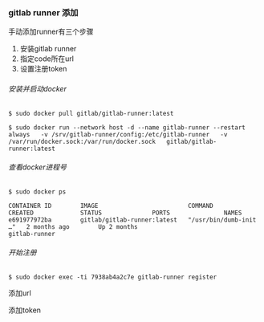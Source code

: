 ### gitlab runner 添加

手动添加runner有三个步骤
1. 安装gitlab runner
2. 指定code所在url
3. 设置注册token

###### 安装并启动docker
`$ sudo docker pull gitlab/gitlab-runner:latest`

`$ sudo docker run --network host -d --name gitlab-runner --restart always   -v /srv/gitlab-runner/config:/etc/gitlab-runner   -v /var/run/docker.sock:/var/run/docker.sock   gitlab/gitlab-runner:latest`


###### 查看docker进程号
`$ sudo docker ps`

```
CONTAINER ID        IMAGE                         COMMAND                  CREATED             STATUS              PORTS               NAMES
e691977972ba        gitlab/gitlab-runner:latest   "/usr/bin/dumb-init …"   2 months ago        Up 2 months                             gitlab-runner
```

###### 开始注册
`$ sudo docker exec -ti 7938ab4a2c7e gitlab-runner register`

添加url

添加token






